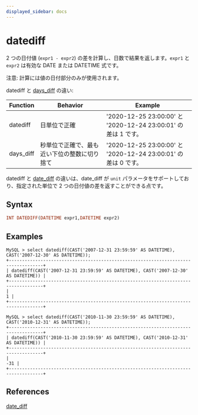 ```yaml
---
displayed_sidebar: docs
---
```


# datediff

2 つの日付値 (`expr1 - expr2`) の差を計算し、日数で結果を返します。`expr1` と `expr2` は有効な DATE または DATETIME 式です。

注意: 計算には値の日付部分のみが使用されます。

datediff と [days_diff](./days_diff.md) の違い:

|Function|Behavior|Example|
|---|---|---|
|datediff|日単位で正確| '2020-12-25 23:00:00' と '2020-12-24 23:00:01' の差は 1 です。|
|days_diff|秒単位で正確で、最も近い下位の整数に切り捨て| '2020-12-25 23:00:00' と '2020-12-24 23:00:01' の差は 0 です。|

datediff と [date_diff](./date_diff.md) の違いは、date_diff が `unit` パラメータをサポートしており、指定された単位で 2 つの日付値の差を返すことができる点です。

## Syntax

```Haskell
INT DATEDIFF(DATETIME expr1,DATETIME expr2)
```

## Examples

```Plain Text
MySQL > select datediff(CAST('2007-12-31 23:59:59' AS DATETIME), CAST('2007-12-30' AS DATETIME));
+-----------------------------------------------------------------------------------+
| datediff(CAST('2007-12-31 23:59:59' AS DATETIME), CAST('2007-12-30' AS DATETIME)) |
+-----------------------------------------------------------------------------------+
|                                                                                 1 |
+-----------------------------------------------------------------------------------+

MySQL > select datediff(CAST('2010-11-30 23:59:59' AS DATETIME), CAST('2010-12-31' AS DATETIME));
+-----------------------------------------------------------------------------------+
| datediff(CAST('2010-11-30 23:59:59' AS DATETIME), CAST('2010-12-31' AS DATETIME)) |
+-----------------------------------------------------------------------------------+
|                                                                               -31 |
+-----------------------------------------------------------------------------------+
```

## References

[date_diff](./date_diff.md)